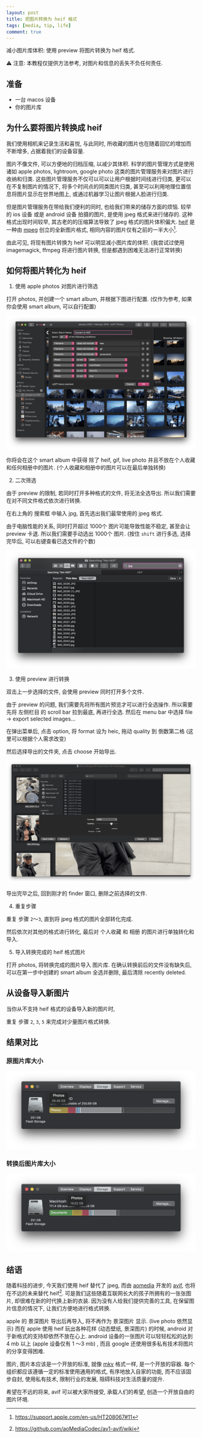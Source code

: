 ```yaml
---
layout: post
title: 把图片转换为 heif 格式
tags: [media, tip, life]
comment: true
---
```


减小图片库体积: 使用 preview 将图片转换为 heif 格式.

⚠️ 注意: 本教程仅提供方法参考, 对图片和信息的丢失不负任何责任.

## 准备

- 一台 macos 设备
- 你的图片库

## 为什么要将图片转换成 heif

我们使用相机来记录生活和喜悦, 与此同时, 所收藏的图片也在随着回忆的增加而不断增多, 占据着我们的设备容量.

图片不像文件, 可以方便地的归档压缩, 以减少其体积. 科学的图片管理方式是使用诸如 apple photos, lightroom, google photo 这类的图片管理服务来对图片进行收纳和归类. 这些图片管理服务不仅可以可以让用户根据时间线进行归类, 更可以在不复制图片的情况下, 将多个时间点的同类图片归类, 甚至可以利用地理位置信息将图片显示在世界地图上, 或通过机器学习让图片根据人脸进行归类.

但是图片管理服务在带给我们便利的同时, 也给我们带来的储存方面的烦恼. 较早的 ios 设备 或是 android 设备 拍摄的图片, 是使用 jpeg 格式来进行储存的. 这种格式出现时间较早, 其古老的的压缩算法导致了 jpeg 格式的图片体积偏大. [heif](https://wikipedia.org/wiki/High_Efficiency_Image_File_Format) 是一种由 [mpeg](https://mpeg.chiariglione.org) 创立的全新图片格式, 相同内容的图片仅有之前的一半大小[^1].

由此可见, 将现有图片转换为 heif 可以明显减小图片库的体积.  (我尝试过使用 imagemagick, ffmpeg 将进行图片转换, 但是都遇到困难无法进行正常转换)

## 如何将图片转化为 heif

1. 使用 apple photos 对图片进行筛选

打开 photos, 并创建一个 smart album, 并根据下图进行配置.  (仅作为参考, 如果你会使用 smart album, 可以自行配置)

![smart album setup](/asset/image/2019-2-6-convert-image-to-heif/image-20190206155059774.png)

你将会在这个 smart  album 中获得 除了 heif, gif, live photo 并且不放在个人收藏和任何相册中的图片.  (个人收藏和相册中的图片可以在最后单独转换)

2. 二次筛选

由于 preview 的限制, 若同时打开多种格式的文件, 将无法全选导出. 所以我们需要在对不同文件格式依次进行转换.

在右上角的 搜索框 中输入 jpg, 首先选出我们最常使用的 jpeg 格式.

由于电脑性能的关系, 同时打开超过 1000个 图片可能导致性能不稳定, 甚至会让 preview 卡退. 所以我们需要手动选出 1000个 图片.  (按住 `shift` 进行多选, 选择完毕后, 可以右键查看已选文件的个数)

![search .jpg photo](/asset/image/2019-2-6-convert-image-to-heif/image-20190206162835587.png)

3. 使用 preview 进行转换

双击上一步选择的文件, 会使用 preview 同时打开多个文件.

由于 preview 的问题, 我们需要先将所有图片预览才可以进行全选操作. 所以需要先将 左侧栏目 的 scroll bar 拉到最底, 再进行全选. 然后在 menu bar 中选择 file ->  export selected images...

在弹出菜单后, 点击 option, 将 format 设为 heic, 拖动 quality 到 倒数第二格 (这里可以根据个人需求改变)

然后选择导出的文件夹, 点击 choose 开始导出.

![export photo](/asset/image/2019-2-6-convert-image-to-heif/image-20190206160458423.png)

导出完毕之后, 回到刚才的 finder 窗口, 删除之前选择的文件.

4. 重复步骤

重复 步骤 `2`～`3`, 直到将 jpeg 格式的图片全部转化完成.

然后依次对其他的格式进行转化, 最后对 个人收藏 和 相册 的图片进行单独转化和导入.

5. 导入转换完成的 heif 格式图片

打开 photos, 将转换完成的图片导入 图片库. 在确认转换前后的文件没有缺失后, 可以在第一步中创建的 smart album 全选并删除, 最后清除 recently deleted.

## 从设备导入新图片

当你从不支持 heif 格式的设备导入新的图片时,

重复 步骤 `2`, `3`, `5` 来完成对少量图片格式转换.

## 结果对比

### 原图片库大小

![photo 36.46 gb](/asset/image/2019-2-6-convert-image-to-heif/image-20190206133238.png)

### 转换后图片库大小

![photo 19.62 gb](/asset/image/2019-2-6-convert-image-to-heif/image-20190206211620732.png)

## 结语

随着科技的进步, 今天我们使用 heif 替代了 jpeg, 而由 [aomedia](https://aomedia.org) 开发的 [avif](https://aomediacodec.github.io/av1-avif/), 也将在不远的未来替代 heif[^2]. 可是我们这些随着互联网长大的孩子所拥有的一张张图片, 却很难在新的时代换上新的衣装. 因为没有人给我们提供完善的工具, 在保留图片信息的情况下, 让我们方便地进行格式转换.

apple 的 景深图片 导出后再导入, 将不再作为 景深图片 显示.  (live photo 依然显示) 而在 apple 使用 heif 玩出各种花样 (动态壁纸, 景深图片)  的时候, android 对于新格式的支持却依然不放在心上. android 设备的一张图片可以轻轻松松的达到 4 mb 以上 (apple 设备仅有 1 ～3 mb) , 而且 google 还使用很多私有技术将图片的分享变得困难.

图片, 图片本应该是一个开放的标准, 就像 [mkv](https://matroska.org) 格式一样, 是一个开放的容器. 每个组织都应该遵循一定的标准使用通用的格式, 有序地放入自家的功能, 而不应该固步自封, 使用私有技术, 限制行业的发展, 阻碍科技对生活质量的提升.

希望在不远的将来, avif 可以被大家所接受, 承载人们的希望, 创造一个开放自由的图片环境.

[^1]: https://support.apple.com/en-us/HT208067#11
[^2]: https://github.com/aoMediaCodec/av1-avif/wiki
